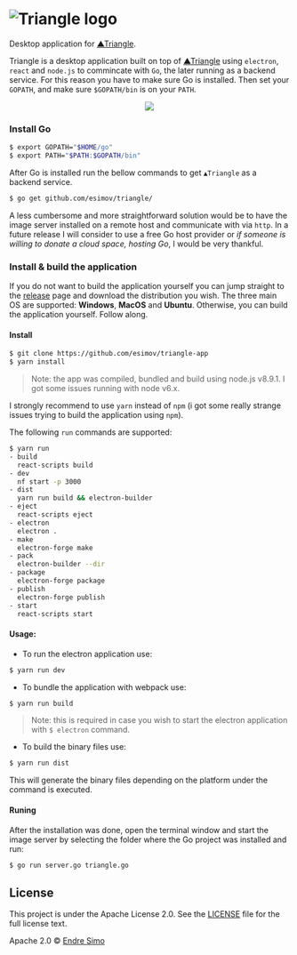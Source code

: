 # ![Triangle logo](https://user-images.githubusercontent.com/883386/32769128-4d9625c6-c923-11e7-9a96-030f2f0efff3.png)
Desktop application for [▲Triangle](https://github.com/esimov/triangle).  

Triangle is a desktop application built on top of [▲Triangle](https://github.com/esimov/triangle) using `electron`, `react` and `node.js` to commincate with `Go`, the later running as a backend service. For this reason you have to make sure Go is installed. Then set your `GOPATH`, and make sure `$GOPATH/bin` is on your `PATH`.

<p align="center">
<img src="https://user-images.githubusercontent.com/883386/34100521-59d39458-e3eb-11e7-8ee5-21b1da7784da.gif"/>
</p>

### Install Go

```bash
$ export GOPATH="$HOME/go"
$ export PATH="$PATH:$GOPATH/bin"
```

After Go is installed run the bellow commands to get `▲Triangle` as a backend service.

```bash
$ go get github.com/esimov/triangle/
```

A less cumbersome and more straightforward solution would be to have the image server installed on a remote host and communicate with via `http`. In a future release I will consider to use a free Go host provider or *if someone is willing to donate a cloud space, hosting Go*, I would be very thankful.

### Install & build the application
If you do not want to build the application yourself you can jump straight to the [release](https://github.com/esimov/triangle-app/releases) page and download the distribution you wish. The three main OS are supported: **Windows**, **MacOS** and **Ubuntu**. Otherwise, you can build the application yourself. Follow along.

#### Install

```bash
$ git clone https://github.com/esimov/triangle-app
$ yarn install
```
> Note: the app was compiled, bundled and build using node.js v8.9.1. I got some issues running with node v6.x.

I strongly recommend to use `yarn` instead of `npm` (i got some really strange issues trying to build the application using `npm`).

The following `run` commands are supported:

```bash
$ yarn run
- build
  react-scripts build
- dev
  nf start -p 3000
- dist
  yarn run build && electron-builder
- eject
  react-scripts eject
- electron
  electron .
- make
  electron-forge make
- pack
  electron-builder --dir
- package
  electron-forge package
- publish
  electron-forge publish
- start
  react-scripts start
```
#### Usage:
* To run the electron application use:
```bash
$ yarn run dev
```
* To bundle the application with webpack use:
```bash
$ yarn run build
```
> Note: this is required in case you wish to start the electron application with `$ electron` command.

* To build the binary files use:
```bash
$ yarn run dist
```
This will generate the binary files depending on the platform under the command is executed.

#### Runing
After the installation was done, open the terminal window and start the image server by selecting the folder where the Go project was installed and run:

```bash
$ go run server.go triangle.go
```
## License

This project is under the Apache License 2.0. See the [LICENSE](https://github.com/esimov/triangle-app/blob/master/LICENSE) file for the full license text. 

Apache 2.0 © [Endre Simo](https://github.com/esimov)
